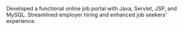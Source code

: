 Developed a functional online job portal with Java, Servlet, JSP, and MySQL. Streamlined employer hiring and enhanced job seekers' experience.
